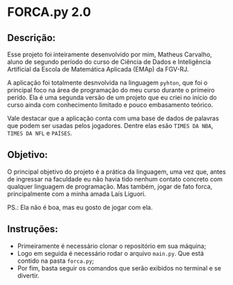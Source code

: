 # FORCA.py 2.0
## Descrição:
Esse projeto foi inteiramente desenvolvido por mim, Matheus Carvalho, aluno de segundo período do curso de Ciência de Dados e Inteligência Artificial da Escola de Matemática Aplicada (EMAp) da FGV-RJ. 

A aplicação foi totalmente desnvolvida na linguagem `pyhton`, que foi o principal foco na área de programação do meu curso durante o primeiro perído. Ela é uma segunda versão de um projeto que eu criei no início do curso ainda com conhecimento limitado e pouco embasamento teórico. 

Vale destacar que a aplicação conta com uma base de dados de palavras que podem ser usadas pelos jogadores. Dentre elas esão `TIMES DA NBA`, `TIMES DA NFL` e `PAÍSES`.
## Objetivo:
O principal objetivo do projeto é a prática da linguagem, uma vez que, antes de ingressar na faculdade eu não havia tido nenhum contato concreto com qualquer linguagem de programação. Mas também, jogar de fato forca, principalmente com a minha amada Laís Liguori.

PS.: Ela não é boa, mas eu gosto de jogar com ela.
## Instruções:
* Primeiramente é necessário clonar o repositório em sua máquina;
* Logo em seguida é necessário rodar o arquivo `main.py`. Que está contido na pasta `forca.py`;
* Por fim, basta seguir os comandos que serão exibidos no terminal e se divertir.
